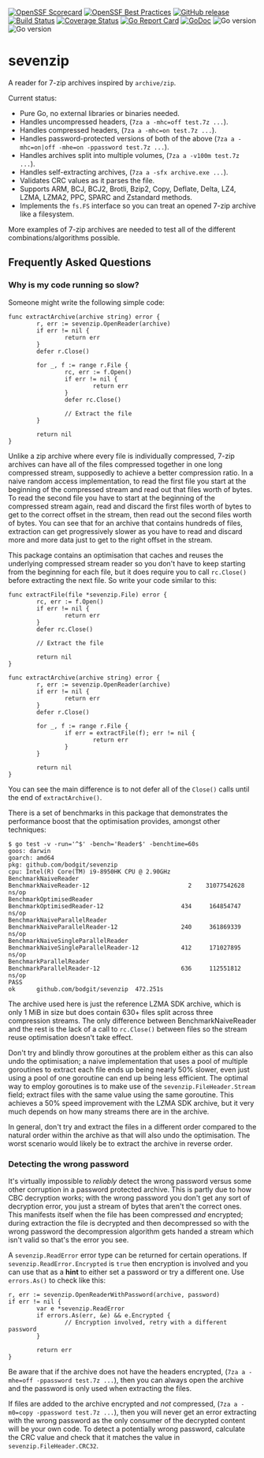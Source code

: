 [![OpenSSF Scorecard](https://api.securityscorecards.dev/projects/github.com/bodgit/sevenzip/badge)](https://securityscorecards.dev/viewer/?uri=github.com/bodgit/sevenzip)
[![OpenSSF Best Practices](https://www.bestpractices.dev/projects/6882/badge)](https://www.bestpractices.dev/projects/6882)
[![GitHub release](https://img.shields.io/github/v/release/bodgit/sevenzip)](https://github.com/bodgit/sevenzip/releases)
[![Build Status](https://img.shields.io/github/actions/workflow/status/bodgit/sevenzip/build.yml?branch=main)](https://github.com/bodgit/sevenzip/actions?query=workflow%3ABuild)
[![Coverage Status](https://coveralls.io/repos/github/bodgit/sevenzip/badge.svg?branch=main)](https://coveralls.io/github/bodgit/sevenzip?branch=main)
[![Go Report Card](https://goreportcard.com/badge/github.com/bodgit/sevenzip)](https://goreportcard.com/report/github.com/bodgit/sevenzip)
[![GoDoc](https://godoc.org/github.com/bodgit/sevenzip?status.svg)](https://godoc.org/github.com/bodgit/sevenzip)
![Go version](https://img.shields.io/badge/Go-1.22-brightgreen.svg)
![Go version](https://img.shields.io/badge/Go-1.21-brightgreen.svg)

# sevenzip

A reader for 7-zip archives inspired by `archive/zip`.

Current status:

* Pure Go, no external libraries or binaries needed.
* Handles uncompressed headers, (`7za a -mhc=off test.7z ...`).
* Handles compressed headers, (`7za a -mhc=on test.7z ...`).
* Handles password-protected versions of both of the above (`7za a -mhc=on|off -mhe=on -ppassword test.7z ...`).
* Handles archives split into multiple volumes, (`7za a -v100m test.7z ...`).
* Handles self-extracting archives, (`7za a -sfx archive.exe ...`).
* Validates CRC values as it parses the file.
* Supports ARM, BCJ, BCJ2, Brotli, Bzip2, Copy, Deflate, Delta, LZ4, LZMA, LZMA2, PPC, SPARC and Zstandard methods.
* Implements the `fs.FS` interface so you can treat an opened 7-zip archive like a filesystem.

More examples of 7-zip archives are needed to test all of the different combinations/algorithms possible.

## Frequently Asked Questions

### Why is my code running so slow?

Someone might write the following simple code:
```golang
func extractArchive(archive string) error {
        r, err := sevenzip.OpenReader(archive)
        if err != nil {
                return err
        }
        defer r.Close()

        for _, f := range r.File {
                rc, err := f.Open()
                if err != nil {
                        return err
                }
                defer rc.Close()

                // Extract the file
        }

        return nil
}
```
Unlike a zip archive where every file is individually compressed, 7-zip archives can have all of the files compressed together in one long compressed stream, supposedly to achieve a better compression ratio.
In a naive random access implementation, to read the first file you start at the beginning of the compressed stream and read out that files worth of bytes.
To read the second file you have to start at the beginning of the compressed stream again, read and discard the first files worth of bytes to get to the correct offset in the stream, then read out the second files worth of bytes.
You can see that for an archive that contains hundreds of files, extraction can get progressively slower as you have to read and discard more and more data just to get to the right offset in the stream.

This package contains an optimisation that caches and reuses the underlying compressed stream reader so you don't have to keep starting from the beginning for each file, but it does require you to call `rc.Close()` before extracting the next file.
So write your code similar to this:
```golang
func extractFile(file *sevenzip.File) error {
        rc, err := f.Open()
        if err != nil {
                return err
        }
        defer rc.Close()

        // Extract the file

        return nil
}

func extractArchive(archive string) error {
        r, err := sevenzip.OpenReader(archive)
        if err != nil {
                return err
        }
        defer r.Close()

        for _, f := range r.File {
                if err = extractFile(f); err != nil {
                        return err
                }
        }

        return nil
}
```
You can see the main difference is to not defer all of the `Close()` calls until the end of `extractArchive()`.

There is a set of benchmarks in this package that demonstrates the performance boost that the optimisation provides, amongst other techniques:
```
$ go test -v -run='^$' -bench='Reader$' -benchtime=60s
goos: darwin
goarch: amd64
pkg: github.com/bodgit/sevenzip
cpu: Intel(R) Core(TM) i9-8950HK CPU @ 2.90GHz
BenchmarkNaiveReader
BenchmarkNaiveReader-12                  	       2	31077542628 ns/op
BenchmarkOptimisedReader
BenchmarkOptimisedReader-12              	     434	 164854747 ns/op
BenchmarkNaiveParallelReader
BenchmarkNaiveParallelReader-12          	     240	 361869339 ns/op
BenchmarkNaiveSingleParallelReader
BenchmarkNaiveSingleParallelReader-12    	     412	 171027895 ns/op
BenchmarkParallelReader
BenchmarkParallelReader-12               	     636	 112551812 ns/op
PASS
ok  	github.com/bodgit/sevenzip	472.251s
```
The archive used here is just the reference LZMA SDK archive, which is only 1 MiB in size but does contain 630+ files split across three compression streams.
The only difference between BenchmarkNaiveReader and the rest is the lack of a call to `rc.Close()` between files so the stream reuse optimisation doesn't take effect.

Don't try and blindly throw goroutines at the problem either as this can also undo the optimisation; a naive implementation that uses a pool of multiple goroutines to extract each file ends up being nearly 50% slower, even just using a pool of one goroutine can end up being less efficient.
The optimal way to employ goroutines is to make use of the `sevenzip.FileHeader.Stream` field; extract files with the same value using the same goroutine.
This achieves a 50% speed improvement with the LZMA SDK archive, but it very much depends on how many streams there are in the archive.

In general, don't try and extract the files in a different order compared to the natural order within the archive as that will also undo the optimisation.
The worst scenario would likely be to extract the archive in reverse order.

### Detecting the wrong password

It's virtually impossible to _reliably_ detect the wrong password versus some other corruption in a password protected archive.
This is partly due to how CBC decryption works; with the wrong password you don't get any sort of decryption error, you just a stream of bytes that aren't the correct ones.
This manifests itself when the file has been compressed _and_ encrypted; during extraction the file is decrypted and then decompressed so with the wrong password the decompression algorithm gets handed a stream which isn't valid so that's the error you see.

A `sevenzip.ReadError` error type can be returned for certain operations.
If `sevenzip.ReadError.Encrypted` is `true` then encryption is involved and you can use that as a **hint** to either set a password or try a different one.
Use `errors.As()` to check like this:
```golang
r, err := sevenzip.OpenReaderWithPassword(archive, password)
if err != nil {
        var e *sevenzip.ReadError
        if errors.As(err, &e) && e.Encrypted {
                // Encryption involved, retry with a different password
        }

        return err
}
```
Be aware that if the archive does not have the headers encrypted, (`7za a -mhe=off -ppassword test.7z ...`), then you can always open the archive and the password is only used when extracting the files.

If files are added to the archive encrypted and _not_ compressed, (`7za a -m0=copy -ppassword test.7z ...`), then you will never get an error extracting with the wrong password as the only consumer of the decrypted content will be your own code. To detect a potentially wrong password, calculate the CRC value and check that it matches the value in `sevenzip.FileHeader.CRC32`.

